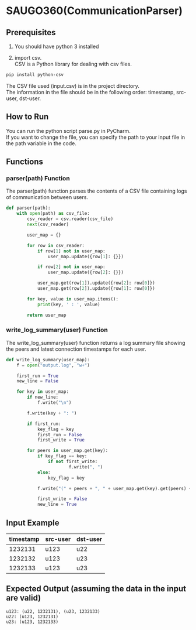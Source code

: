 # SAUGO360(CommunicationParser)
## Prerequisites
1. You should have python 3 installed

2. import csv.  
CSV is a Python library for dealing with csv files.

```bash
pip install python-csv
```
The CSV file used (input.csv) is in the project directory.  
The information in the file should be in the following order: timestamp, src-user, dst-user.  

## How to Run
You can run the python script parse.py in PyCharm.  
If you want to change the file, you can specify the path to your input file in the path variable in the code.

## Functions
### parser(path) Function
The parser(path) function parses the contents of a CSV file containing logs of communication between users.


```python
def parser(path):
    with open(path) as csv_file:
        csv_reader = csv.reader(csv_file)
        next(csv_reader)

        user_map = {}

        for row in csv_reader:
            if row[1] not in user_map:
                user_map.update({row[1]: {}})

            if row[2] not in user_map:
                user_map.update({row[2]: {}})

            user_map.get(row[1]).update({row[2]: row[0]})
            user_map.get(row[2]).update({row[1]: row[0]})

        for key, value in user_map.items():
            print(key, ' : ', value)

        return user_map
```

### write_log_summary(user) Function
The write_log_summary(user) function returns a log summary file showing the peers and latest connection timestamps for each user.

```python
def write_log_summary(user_map):
    f = open("output.log", "w+")

    first_run = True
    new_line = False

    for key in user_map:
        if new_line:
            f.write("\n")

        f.write(key + ": ")

        if first_run:
            key_flag = key
            first_run = False
            first_write = True

        for peers in user_map.get(key):
            if key_flag == key:
                if not first_write:
                        f.write(", ")
            else:
                key_flag = key

            f.write("(" + peers + ", " + user_map.get(key).get(peers) + ")")

            first_write = False
            new_line = True
```

## Input Example
| timestamp | src-user | dst-user  |
|-----------|----------|-----------|
| 1232131   | u123     | u22       |
| 1232132   | u123     | u23       |
| 1232133   | u123     | u23       |

## Expected Output (assuming the data in the input are valid)
```
u123: (u22, 1232131), (u23, 1232133)
u22: (u123, 1232131)
u23: (u123, 1232133)
```
